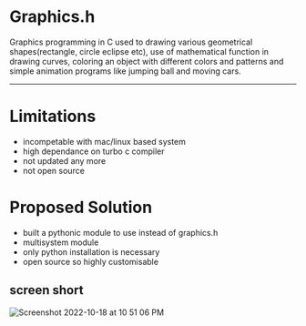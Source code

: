 # Graphics.h 
Graphics programming in C used to drawing various geometrical shapes(rectangle, circle eclipse etc), use of mathematical function in drawing curves, coloring an object with different colors and patterns and simple animation programs like jumping ball and moving cars.

---
# Limitations
- incompetable with mac/linux based system
- high dependance on turbo c compiler
- not updated any more
- not open source
# Proposed Solution
- built a pythonic module to use instead of graphics.h
- multisystem module 
- only python installation is necessary
- open source so highly customisable
## screen short
![Screenshot 2022-10-18 at 10 51 06 PM](https://user-images.githubusercontent.com/82832791/196933424-c86e9dff-d964-4563-8363-a496e75f427e.png)
